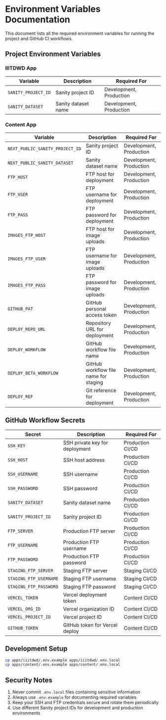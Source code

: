 # Environment Variables Documentation

This document lists all the required environment variables for running the project and GitHub CI workflows.

## Project Environment Variables

### IIITDWD App

| Variable            | Description         | Required For            |
| ------------------- | ------------------- | ----------------------- |
| `SANITY_PROJECT_ID` | Sanity project ID   | Development, Production |
| `SANITY_DATASET`    | Sanity dataset name | Development, Production |

### Content App

| Variable                        | Description                           | Required For            |
| ------------------------------- | ------------------------------------- | ----------------------- |
| `NEXT_PUBLIC_SANITY_PROJECT_ID` | Sanity project ID                     | Development, Production |
| `NEXT_PUBLIC_SANITY_DATASET`    | Sanity dataset name                   | Development, Production |
| `FTP_HOST`                      | FTP host for deployment               | Development, Production |
| `FTP_USER`                      | FTP username for deployment           | Development, Production |
| `FTP_PASS`                      | FTP password for deployment           | Development, Production |
| `IMAGES_FTP_HOST`               | FTP host for image uploads            | Development, Production |
| `IMAGES_FTP_USER`               | FTP username for image uploads        | Development, Production |
| `IMAGES_FTP_PASS`               | FTP password for image uploads        | Development, Production |
| `GITHUB_PAT`                    | GitHub personal access token          | Development, Production |
| `DEPLOY_REPO_URL`               | Repository URL for deployment         | Development, Production |
| `DEPLOY_WORKFLOW`               | GitHub workflow file name             | Development, Production |
| `DEPLOY_BETA_WORKFLOW`          | GitHub workflow file name for staging | Development, Production |
| `DEPLOY_REF`                    | Git reference for deployment          | Development, Production |

## GitHub Workflow Secrets

| Secret                 | Description                    | Required For     |
| ---------------------- | ------------------------------ | ---------------- |
| `SSH_KEY`              | SSH private key for deployment | Production CI/CD |
| `SSH_HOST`             | SSH host address               | Production CI/CD |
| `SSH_USERNAME`         | SSH username                   | Production CI/CD |
| `SSH_PASSWORD`         | SSH password                   | Production CI/CD |
| `SANITY_DATASET`       | Sanity dataset name            | Production CI/CD |
| `SANITY_PROJECT_ID`    | Sanity project ID              | Production CI/CD |
| `FTP_SERVER`           | Production FTP server          | Production CI/CD |
| `FTP_USERNAME`         | Production FTP username        | Production CI/CD |
| `FTP_PASSWORD`         | Production FTP password        | Production CI/CD |
| `STAGING_FTP_SERVER`   | Staging FTP server             | Staging CI/CD    |
| `STAGING_FTP_USERNAME` | Staging FTP username           | Staging CI/CD    |
| `STAGING_FTP_PASSWORD` | Staging FTP password           | Staging CI/CD    |
| `VERCEL_TOKEN`         | Vercel deployment token        | Content CI/CD    |
| `VERCEL_ORG_ID`        | Vercel organization ID         | Content CI/CD    |
| `VERCEL_PROJECT_ID`    | Vercel project ID              | Content CI/CD    |
| `GITHUB_TOKEN`         | GitHub token for Vercel deploy | Content CI/CD    |

## Development Setup

```bash
cp apps/iiitdwd/.env.example apps/iiitdwd/.env.local
cp apps/content/.env.example apps/content/.env.local
```

## Security Notes

1. Never commit `.env.local` files containing sensitive information
2. Always use `.env.example` for documenting required variables
3. Keep your SSH and FTP credentials secure and rotate them periodically
4. Use different Sanity project IDs for development and production environments
